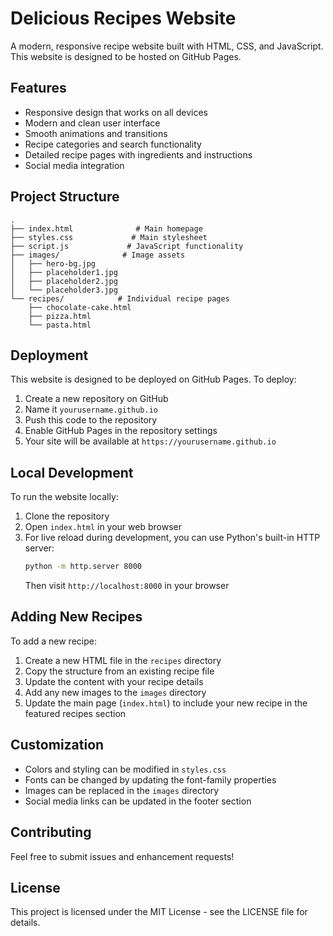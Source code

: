 # Delicious Recipes Website

A modern, responsive recipe website built with HTML, CSS, and JavaScript. This website is designed to be hosted on GitHub Pages.

## Features

- Responsive design that works on all devices
- Modern and clean user interface
- Smooth animations and transitions
- Recipe categories and search functionality
- Detailed recipe pages with ingredients and instructions
- Social media integration

## Project Structure

```
.
├── index.html              # Main homepage
├── styles.css             # Main stylesheet
├── script.js             # JavaScript functionality
├── images/              # Image assets
│   ├── hero-bg.jpg
│   ├── placeholder1.jpg
│   ├── placeholder2.jpg
│   └── placeholder3.jpg
└── recipes/            # Individual recipe pages
    ├── chocolate-cake.html
    ├── pizza.html
    └── pasta.html
```

## Deployment

This website is designed to be deployed on GitHub Pages. To deploy:

1. Create a new repository on GitHub
2. Name it `yourusername.github.io`
3. Push this code to the repository
4. Enable GitHub Pages in the repository settings
5. Your site will be available at `https://yourusername.github.io`

## Local Development

To run the website locally:

1. Clone the repository
2. Open `index.html` in your web browser
3. For live reload during development, you can use Python's built-in HTTP server:
   ```bash
   python -m http.server 8000
   ```
   Then visit `http://localhost:8000` in your browser

## Adding New Recipes

To add a new recipe:

1. Create a new HTML file in the `recipes` directory
2. Copy the structure from an existing recipe file
3. Update the content with your recipe details
4. Add any new images to the `images` directory
5. Update the main page (`index.html`) to include your new recipe in the featured recipes section

## Customization

- Colors and styling can be modified in `styles.css`
- Fonts can be changed by updating the font-family properties
- Images can be replaced in the `images` directory
- Social media links can be updated in the footer section

## Contributing

Feel free to submit issues and enhancement requests!

## License

This project is licensed under the MIT License - see the LICENSE file for details.
